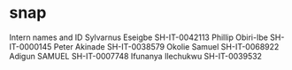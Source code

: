 # snap
Intern names and ID
Sylvarnus Eseigbe     SH-IT-0042113
Phillip Obiri-Ibe     SH-IT-0000145
Peter Akinade         SH-IT-0038579
Okolie Samuel         SH-IT-0068922
Adigun SAMUEL         SH-IT-0007748
Ifunanya Ilechukwu    SH-IT-0039532

